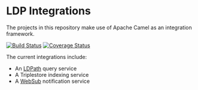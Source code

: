 # LDP Integrations

The projects in this repository make use of Apache Camel as an integration framework.

[![Build Status](https://travis-ci.com/trellis-ldp/camel-ldp-recipes.svg?branch=master)](https://travis-ci.com/trellis-ldp/camel-ldp-recipes)
[![Coverage Status](https://coveralls.io/repos/github/trellis-ldp/camel-ldp-recipes/badge.svg?branch=master)](https://coveralls.io/github/trellis-ldp/camel-ldp-recipes?branch=master)

The current integrations include:

  * An [LDPath](https://marmotta.apache.org/ldpath/) query service
  * A Triplestore indexing service
  * A [WebSub](https://www.w3.org/TR/websub/) notification service
